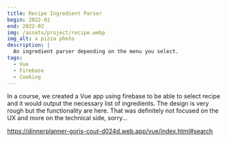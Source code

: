 ```yaml
---
title: Recipe Ingredient Parser
begin: 2022-01
end: 2022-02
img: /assets/project/recipe.webp
img_alt: a pizza photo
description: |
  An ingredient parser depending on the menu you select.
tags:
  - Vue
  - Firebase
  - Cooking
---
```

In a course, we created a Vue app using firebase to be able to select recipe and it would output the necessary list of ingredients. The design is very rough but the functionality are here. That was definitely not focused on the UX and more on the technical side, sorry...

<https://dinnerplanner-goris-cout-d024d.web.app/vue/index.html#search>
